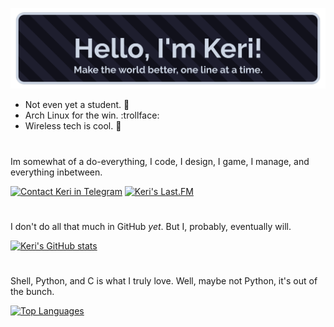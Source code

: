 ![Hi, I'm Keri!](https://github.com/kerichdev/kerichdev/blob/actualpage/banner_dark.png)

- Not even yet a student. 🏫
- Arch Linux for the win. :trollface:
- Wireless tech is cool. 📶
#

Im somewhat of a do-everything, I code, I design, I game, I manage, and everything inbetween. 

[![Contact Keri in Telegram](https://img.shields.io/badge/Telegram-blue?style=for-the-badge&logo=telegram&color=26A5E4)](https://t.me/keri64) [![Keri's Last.FM](https://img.shields.io/badge/LAST.FM-red?style=for-the-badge&logo=last.fm&color=D51007)](https://www.last.fm/user/kerichuu)
#

I don't do all that much in GitHub *yet*. But I, probably, eventually will.

[![Keri's GitHub stats](https://github-readme-stats.vercel.app/api?username=kerichdev&show_icons=true&title_color=89b4fa&text_color=cdd6f4&icon_color=89b4fa&bg_color=1e1e2e&border_color=89b4fa&include_all_commits=true)](https://github.com/anuraghazra/github-readme-stats)
#

Shell, Python, and C is what I truly love. Well, maybe not Python, it's out of the bunch.

[![Top Languages](https://github-readme-stats.vercel.app/api/top-langs/?username=kerichdev&title_color=89b4fa&text_color=cdd6f4&icon_color=89b4fa&bg_color=1e1e2e&border_color=89b4fa&layout=compact)](https://github.com/anuraghazra/github-readme-stats)

